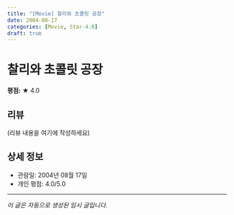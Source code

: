 ```yaml
---
title: "[Movie] 찰리와 초콜릿 공장"
date: 2004-08-17
categories: [Movie, Star-4.0]
draft: true
---
```


# 찰리와 초콜릿 공장

**평점:** ★ 4.0

## 리뷰

(리뷰 내용을 여기에 작성하세요)

## 상세 정보

- 관람일: 2004년 08월 17일
- 개인 평점: 4.0/5.0

---

*이 글은 자동으로 생성된 임시 글입니다.*
